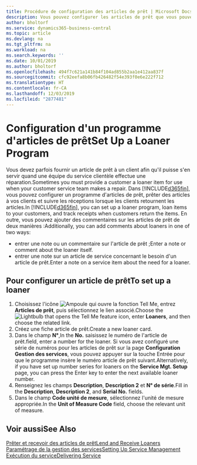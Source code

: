 ```yaml
---
title: Procédure de configuration des articles de prêt | Microsoft Docs
description: Vous pouvez configurer les articles de prêt que vous pouvez prêter aux clients afin de remplacer les articles de service lors de leur maintenance.
author: bholtorf
ms.service: dynamics365-business-central
ms.topic: article
ms.devlang: na
ms.tgt_pltfrm: na
ms.workload: na
ms.search.keywords: ''
ms.date: 10/01/2019
ms.author: bholtorf
ms.openlocfilehash: 494f7c621a141b84f104ad855b2aa1e412aa837f
ms.sourcegitcommit: cfc92eefa8b06fb426482f54e393f0e6e222f712
ms.translationtype: HT
ms.contentlocale: fr-CA
ms.lasthandoff: 12/03/2019
ms.locfileid: "2877481"
---
```

# <a name="set-up-a-loaner-program"></a><span data-ttu-id="52c41-103">Configuration d'un programme d'articles de prêt</span><span class="sxs-lookup"><span data-stu-id="52c41-103">Set Up a Loaner Program</span></span>
<span data-ttu-id="52c41-104">Vous devez parfois fournir un article de prêt à un client afin qu'il puisse s'en servir quand une équipe du service clientèle effectue une réparation.</span><span class="sxs-lookup"><span data-stu-id="52c41-104">Sometimes you must provide a customer a loaner item for use when your customer service team makes a repair.</span></span> <span data-ttu-id="52c41-105">Dans [!INCLUDE[d365fin](includes/d365fin_md.md)], vous pouvez configurer un programme d'articles de prêt, prêter des articles à vos clients et suivre les réceptions lorsque les clients retournent les articles.</span><span class="sxs-lookup"><span data-stu-id="52c41-105">In [!INCLUDE[d365fin](includes/d365fin_md.md)], you can set up a loaner program, loan items to your customers, and track receipts when customers return the items.</span></span> <span data-ttu-id="52c41-106">En outre, vous pouvez ajouter des commentaires sur les articles de prêt de deux manières :</span><span class="sxs-lookup"><span data-stu-id="52c41-106">Additionally, you can add comments about loaners in one of two ways:</span></span>  
  
* <span data-ttu-id="52c41-107">entrer une note ou un commentaire sur l'article de prêt ;</span><span class="sxs-lookup"><span data-stu-id="52c41-107">Enter a note or comment about the loaner itself.</span></span>  
* <span data-ttu-id="52c41-108">entrer une note sur un article de service concernant le besoin d'un article de prêt.</span><span class="sxs-lookup"><span data-stu-id="52c41-108">Enter a note on a service item about the need for a loaner.</span></span>  

## <a name="to-set-up-a-loaner"></a><span data-ttu-id="52c41-109">Pour configurer un article de prêt</span><span class="sxs-lookup"><span data-stu-id="52c41-109">To set up a loaner</span></span>  
1. <span data-ttu-id="52c41-110">Choisissez l'icône ![Ampoule qui ouvre la fonction Tell Me](media/ui-search/search_small.png "Dites-moi ce que vous voulez faire"), entrez **Articles de prêt**, puis sélectionnez le lien associé.</span><span class="sxs-lookup"><span data-stu-id="52c41-110">Choose the ![Lightbulb that opens the Tell Me feature](media/ui-search/search_small.png "Tell me what you want to do") icon, enter **Loaners**, and then choose the related link.</span></span>  
2. <span data-ttu-id="52c41-111">Créez une fiche article de prêt.</span><span class="sxs-lookup"><span data-stu-id="52c41-111">Create a new loaner card.</span></span> 
3. <span data-ttu-id="52c41-112">Dans le champ **N°**,</span><span class="sxs-lookup"><span data-stu-id="52c41-112">In the **No.**</span></span> <span data-ttu-id="52c41-113">saisissez le numéro de l'article de prêt.</span><span class="sxs-lookup"><span data-stu-id="52c41-113">field, enter a number for the loaner.</span></span> <span data-ttu-id="52c41-114">Si vous avez configuré une série de numéros pour les articles de prêt sur la page **Configuration Gestion des services**, vous pouvez appuyer sur la touche Entrée pour que le programme insère le numéro article de prêt suivant.</span><span class="sxs-lookup"><span data-stu-id="52c41-114">Alternatively, if you have set up number series for loaners on the **Service Mgt. Setup** page, you can press the Enter key to enter the next available loaner number.</span></span>  
4. <span data-ttu-id="52c41-115">Renseignez les champs **Description**, **Description 2** et **N° de série**.</span><span class="sxs-lookup"><span data-stu-id="52c41-115">Fill in the **Description**, **Description 2**, and **Serial No.** fields.</span></span>  
5. <span data-ttu-id="52c41-116">Dans le champ **Code unité de mesure**, sélectionnez l'unité de mesure appropriée.</span><span class="sxs-lookup"><span data-stu-id="52c41-116">In the **Unit of Measure Code** field, choose the relevant unit of measure.</span></span>  
  
## <a name="see-also"></a><span data-ttu-id="52c41-117">Voir aussi</span><span class="sxs-lookup"><span data-stu-id="52c41-117">See Also</span></span>
[<span data-ttu-id="52c41-118">Prêter et recevoir des articles de prêt</span><span class="sxs-lookup"><span data-stu-id="52c41-118">Lend and Receive Loaners</span></span>](service-how-to-lend-receive-loaners.md)  
[<span data-ttu-id="52c41-119">Paramétrage de la gestion des services</span><span class="sxs-lookup"><span data-stu-id="52c41-119">Setting Up Service Management</span></span>](service-setup-service.md)  
[<span data-ttu-id="52c41-120">Exécution du service</span><span class="sxs-lookup"><span data-stu-id="52c41-120">Delivering Service</span></span>](service-deliver-service.md)  

